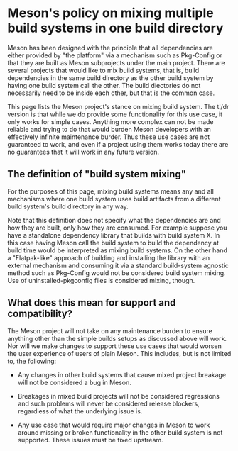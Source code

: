 # Meson's policy on mixing multiple build systems in one build directory

Meson has been designed with the principle that all dependencies are
either provided by "the platform" via a mechanism such as Pkg-Config
or that they are built as Meson subprojects under the main
project. There are several projects that would like to mix build
systems, that is, build dependencies in the same build directory as
the other build system by having one build system call the other. The
build diectories do not necessarily need to be inside each other, but
that is the common case.

This page lists the Meson project's stance on mixing build system. The
tl/dr version is that while we do provide some functionality for this
use case, it only works for simple cases. Anything more complex can
not be made reliable and trying to do that would burden Meson
developers with an effectively infinite maintenance burder. Thus these
use cases are not guaranteed to work, and even if a project using them
works today there are no guarantees that it will work in any future
version.

## The definition of "build system mixing"

For the purposes of this page, mixing build systems means any and all
mechanisms where one build system uses build artifacts from a
different build system's build directory in any way.

Note that this definition does not specify what the dependencies are
and how they are built, only how they are consumed. For example
suppose you have a standalone dependency library that builds with
build system X. In this case having Meson call the build system to
build the dependency at build time would be interpreted as mixing
build systems. On the other hand a "Flatpak-like" approach of building
and installing the library with an external mechanism and consuming it
via a standard build-system agnostic method such as Pkg-Config would
not be considered build system mixing. Use of uninstalled-pkgconfig
files is considered mixing, though.

## What does this mean for support and compatibility?

The Meson project will not take on any maintenance burden to ensure
anything other than the simple builds setups as discussed above will
work. Nor will we make changes to support these use cases that would
worsen the user experience of users of plain Meson. This includes, but
is not limited to, the following:

- Any changes in other build systems that cause mixed project breakage
  will not be considered a bug in Meson.

- Breakages in mixed build projects will not be considered regressions
  and such problems will never be considered release blockers,
  regardless of what the underlying issue is.

- Any use case that would require major changes in Meson to work
  around missing or broken functionality in the other build system is
  not supported. These issues must be fixed upstream.
